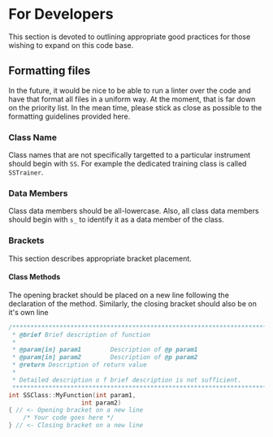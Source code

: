 # For Developers
This section is devoted to outlining appropriate good practices for those
wishing to expand on this code base.

## Formatting files
In the future, it would be nice to be able to run a linter over the code and
have that format all files in a uniform way. At the moment, that is far down
on the priority list. In the mean time, please stick as close as possible to
the formatting guidelines provided here.

### Class Name
Class names that are not specifically targetted to a particular instrument
should begin with `SS`. For example the dedicated training class is called
`SSTrainer`. 

### Data Members
Class data members should be all-lowercase. Also, all class data members
should begin with `s_` to identify it as a data member of the class.

### Brackets
This section describes appropriate bracket placement.

#### Class Methods
The opening bracket should be placed on a new line following the declaration
of the method. Similarly, the closing bracket should also be on it's own line
```cpp
/************************************************************************//**
 * @brief Brief description of function
 *
 * @param[in] param1        Description of @p param1
 * @param[in] param2        Description of @p param2
 * @return Description of return value
 *
 * Detailed description o f brief description is not sufficient.
 ****************************************************************************/
int SSClass::MyFunction(int param1,
                    int param2)
{ // <- Opening bracket on a new line
    /* Your code goes here */
} // <- Closing bracket on a new line
```